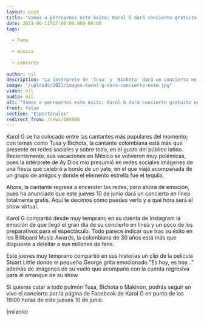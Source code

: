 ```yaml
---
layout: post
title: "Vamos a perrearnos este éxito; Karol G dará concierto gratuito en línea este jueves"
date: 2021-06-11T17:00:00.000-06:00
tags:
  
  - Fama
  
  - musica
  
  - cantante
  
author: nil
description: "La intérprete de 'Tusa' y 'Bichota' dará un concierto en línea para celebrar el éxito arrasador de su disco 'KG0516' "
image: "/uploads/2021/images-karol-g-dara-concierto-este.jpg"
video: nil
audio: nil
alt: "Vamos a perrearnos este éxito; Karol G dará concierto gratuito en línea este jueves"
front: false
section: "Espectáculos"
redirect_from: /news/184986
---
```


Karol G se ha colocado entre las cantantes más populares del momento; con temas como Tusa y Bichota, la cantante colombiana está más que presente en redes sociales y sobre todo, en el gusto del público latino. Recientemente, sus vacaciones en México se volvieron muy polémicas, pues la intérprete de Ay Dios mío presumió en redes sociales imágenes de una fiesta que celebró a bordo de un yate, en el que viajó acompañada de un grupo de amigos y donde el elemento estrella fue el tequila. 

Ahora, la cantante regresa a encender las redes, pero ahora de emoción, pues ha anunciado que este jueves 10 de junio dará un concierto en línea totalmente gratis. Aquí te decimos cómo puedes verlo y a qué hora será el show virtual. 

Karol G compartió desde muy temprano en su cuenta de Instagram la emoción de que llegó el gran día de su concierto en línea y un poco de los preparativos para el espectáculo. 
Todo parece indicar que tras su éxito en los Billboard Music Awards, la colombiana de 30 años está más que dispuesta a deleitar a sus millones de fans.

Este jueves muy temprano compartió en sus historias un clip de la película Stuart Little donde el pequeño George grita emocionado "Es hoy, es hoy…" además de imágenes de su vuelo que acompañó con la cuenta regresiva para el arranque de su show. 

Si quieres catar a todo pulmón Tusa, Bichota o Makinon, podrás seguir en vivo el concierto por la página de Facebook de Karol G en punto de las 19:00 horas de este jueves 10 de junio. 

(milenio)